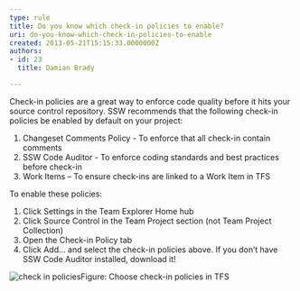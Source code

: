 ```yaml
---
type: rule
title: Do you know which check-in policies to enable?
uri: do-you-know-which-check-in-policies-to-enable
created: 2013-05-21T15:15:33.0000000Z
authors:
- id: 23
  title: Damian Brady

---
```


 
Check-in policies are a great way to enforce code quality before it hits your source control repository. SSW recommends that the following check-in policies be enabled by default on your project:

1. Changeset Comments Policy - To enforce that all check-in contain comments
2. SSW Code Auditor - To enforce coding standards and best practices before check-in
3. Work Items – To ensure check-ins are linked to a Work Item in TFS


​​To enable these policies:

1. Click Settings in the Team Explorer Home hub
2. Click Source Control in the Team Project section (not Team Project Collection)
3. Open the Check-in Policy tab
4. Click Add... and select the check-in policies above. If you don’t have SSW Code Auditor installed, download it!

![check in policies](/TFS/RulesToBetterVersionControlwithTFS(AKASourceControl)/PublishingImages/checkin-policies.jpg)Figure: Choose check-in policies in TFS​  

